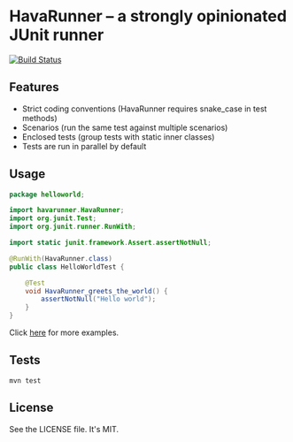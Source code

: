 # HavaRunner – a strongly opinionated JUnit runner

[![Build
Status](https://travis-ci.org/laurilehmijoki/HavaRunner.png?branch=master)](https://travis-ci.org/laurilehmijoki/HavaRunner)

## Features

* Strict coding conventions (HavaRunner requires snake\_case in test methods)
* Scenarios (run the same test against multiple scenarios)
* Enclosed tests (group tests with static inner classes)
* Tests are run in parallel by default

## Usage

````java
package helloworld;

import havarunner.HavaRunner;
import org.junit.Test;
import org.junit.runner.RunWith;

import static junit.framework.Assert.assertNotNull;

@RunWith(HavaRunner.class)
public class HelloWorldTest {

    @Test
    void HavaRunner_greets_the_world() {
        assertNotNull("Hello world");
    }
}
````

Click [here](https://github.com/laurilehmijoki/HavaRunner/tree/master/src/test/java/havarunner/example) for more examples.

## Tests

`mvn test`

## License

See the LICENSE file. It's MIT.
